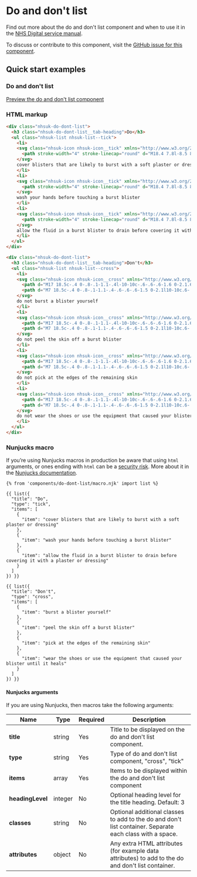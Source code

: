 # Do and don't list

Find out more about the do and don't list component and when to use it in the [NHS Digital service manual](https://beta.nhs.uk/service-manual/patterns/do-and-dont-lists/).

To discuss or contribute to this component, visit the [GitHub issue for this component](https://github.com/nhsuk/nhsuk-frontend/issues/164).

## Quick start examples

### Do and don't list

[Preview the do and don't list component](https://nhsuk.github.io/nhsuk-frontend/components/do-dont-list.html)

### HTML markup

```html
<div class="nhsuk-do-dont-list">
  <h3 class="nhsuk-do-dont-list__tab-heading">Do</h3>
  <ul class="nhsuk-list nhsuk-list--tick">
    <li>
    <svg class="nhsuk-icon nhsuk-icon__tick" xmlns="http://www.w3.org/2000/svg" viewBox="0 0 24 24" aria-hidden="true">
      <path stroke-width="4" stroke-linecap="round" d="M18.4 7.8l-8.5 8.4L5.6 12"></path>
    </svg>
    cover blisters that are likely to burst with a soft plaster or dressing
    </li>
    <li>
    <svg class="nhsuk-icon nhsuk-icon__tick" xmlns="http://www.w3.org/2000/svg" viewBox="0 0 24 24" aria-hidden="true">
      <path stroke-width="4" stroke-linecap="round" d="M18.4 7.8l-8.5 8.4L5.6 12"></path>
    </svg>
    wash your hands before touching a burst blister
    </li>
    <li>
    <svg class="nhsuk-icon nhsuk-icon__tick" xmlns="http://www.w3.org/2000/svg" viewBox="0 0 24 24" aria-hidden="true">
      <path stroke-width="4" stroke-linecap="round" d="M18.4 7.8l-8.5 8.4L5.6 12"></path>
    </svg>
    allow the fluid in a burst blister to drain before covering it with a plaster or dressing
    </li>
  </ul>
</div>

<div class="nhsuk-do-dont-list">
  <h3 class="nhsuk-do-dont-list__tab-heading">Don't</h3>
  <ul class="nhsuk-list nhsuk-list--cross">
    <li>
    <svg class="nhsuk-icon nhsuk-icon__cross" xmlns="http://www.w3.org/2000/svg" viewBox="0 0 24 24" aria-hidden="true">
      <path d="M17 18.5c-.4 0-.8-.1-1.1-.4l-10-10c-.6-.6-.6-1.6 0-2.1.6-.6 1.5-.6 2.1 0l10 10c.6.6.6 1.5 0 2.1-.3.3-.6.4-1 .4z"></path>
      <path d="M7 18.5c-.4 0-.8-.1-1.1-.4-.6-.6-.6-1.5 0-2.1l10-10c.6-.6 1.5-.6 2.1 0 .6.6.6 1.5 0 2.1l-10 10c-.3.3-.6.4-1 .4z"></path>
    </svg>
    do not burst a blister yourself
    </li>
    <li>
    <svg class="nhsuk-icon nhsuk-icon__cross" xmlns="http://www.w3.org/2000/svg" viewBox="0 0 24 24" aria-hidden="true">
      <path d="M17 18.5c-.4 0-.8-.1-1.1-.4l-10-10c-.6-.6-.6-1.6 0-2.1.6-.6 1.5-.6 2.1 0l10 10c.6.6.6 1.5 0 2.1-.3.3-.6.4-1 .4z"></path>
      <path d="M7 18.5c-.4 0-.8-.1-1.1-.4-.6-.6-.6-1.5 0-2.1l10-10c.6-.6 1.5-.6 2.1 0 .6.6.6 1.5 0 2.1l-10 10c-.3.3-.6.4-1 .4z"></path>
    </svg>
    do not peel the skin off a burst blister
    </li>
    <li>
    <svg class="nhsuk-icon nhsuk-icon__cross" xmlns="http://www.w3.org/2000/svg" viewBox="0 0 24 24" aria-hidden="true">
      <path d="M17 18.5c-.4 0-.8-.1-1.1-.4l-10-10c-.6-.6-.6-1.6 0-2.1.6-.6 1.5-.6 2.1 0l10 10c.6.6.6 1.5 0 2.1-.3.3-.6.4-1 .4z"></path>
      <path d="M7 18.5c-.4 0-.8-.1-1.1-.4-.6-.6-.6-1.5 0-2.1l10-10c.6-.6 1.5-.6 2.1 0 .6.6.6 1.5 0 2.1l-10 10c-.3.3-.6.4-1 .4z"></path>
    </svg>
    do not pick at the edges of the remaining skin
    </li>
    <li>
    <svg class="nhsuk-icon nhsuk-icon__cross" xmlns="http://www.w3.org/2000/svg" viewBox="0 0 24 24" aria-hidden="true">
      <path d="M17 18.5c-.4 0-.8-.1-1.1-.4l-10-10c-.6-.6-.6-1.6 0-2.1.6-.6 1.5-.6 2.1 0l10 10c.6.6.6 1.5 0 2.1-.3.3-.6.4-1 .4z"></path>
      <path d="M7 18.5c-.4 0-.8-.1-1.1-.4-.6-.6-.6-1.5 0-2.1l10-10c.6-.6 1.5-.6 2.1 0 .6.6.6 1.5 0 2.1l-10 10c-.3.3-.6.4-1 .4z"></path>
    </svg>
    do not wear the shoes or use the equipment that caused your blister until it heals
    </li>
  </ul>
</div>
```

### Nunjucks macro

If you’re using Nunjucks macros in production be aware that using `html` arguments, or ones ending with `html` can be a [security risk](https://en.wikipedia.org/wiki/Cross-site_scripting). More about it in the [Nunjucks documentation](https://mozilla.github.io/nunjucks/api.html#user-defined-templates-warning).

```
{% from 'components/do-dont-list/macro.njk' import list %}

{{ list({
  "title": "Do",
  "type": "tick",
  "items": [
    {
      "item": "cover blisters that are likely to burst with a soft plaster or dressing"
    },
    {
      "item": "wash your hands before touching a burst blister"
    },
    {
      "item": "allow the fluid in a burst blister to drain before covering it with a plaster or dressing"
    }
  ]
}) }}

{{ list({
  "title": "Don't",
  "type": "cross",
  "items": [
    {
      "item": "burst a blister yourself"
    },
    {
      "item": "peel the skin off a burst blister"
    },
    {
      "item": "pick at the edges of the remaining skin"
    },
    {
      "item": "wear the shoes or use the equipment that caused your blister until it heals"
    }
  ]
}) }}
```

#### Nunjucks arguments

If you are using Nunjucks, then macros take the following arguments:

| Name              | Type     | Required  | Description |
| ------------------|----------|-----------|-------------|
| **title**         | string   | Yes       | Title to be displayed on the do and don't list component. |
| **type**          | string   | Yes       | Type of do and don't list component, "cross", "tick" |
| **items**         | array    | Yes       | Items to be displayed within the do and don't list component |
| **headingLevel**  | integer  | No        | Optional heading level for the title heading. Default: 3 |
| **classes**       | string   | No        | Optional additional classes to add to the do and don't list container. Separate each class with a space. |
| **attributes**    | object   | No        | Any extra HTML attributes (for example data attributes) to add to the do and don't list container. |
